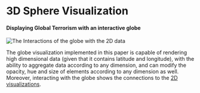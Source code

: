 # 3D Sphere Visualization #
#### Displaying Global Terrorism with an interactive globe ####

![The Interactions of the globe with the 2D data](https://github.com/jkotlarek/VidiVRWall/Assets/InteractiveGlobe.png)

The globe visualization implemented in this paper is capable of rendering high dimensional data  (given that it contains latitude and longitude), with the ability to aggregate data according to any dimension, and can modify the opacity, hue and size of elements according to any dimension as well. Moreover, interacting with the globe shows the connections to the [2D visualizations](https://github.com/jkotlarek/VidiVRWall/tree/master/Assets/StreamingAssets/D3Vis).

